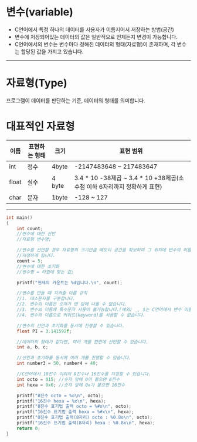 # 변수(variable)
+ C언어에서 특정 하나의 데이터를 사용자가 이름지어서 저장하는 방법(공간)
+ 변수에 저장되어있는 데이터의 값은 일반적으로 언제든지 변경이 가능합니다.
+ C언어에서의 변수는 변수마다 정해진 데이터의 형태(자료형)이 존재하며, 각 변수는
할당된 값을 가지고 있습니다.

<hr/>

# 자료형(Type)
프로그램이 데이터를 판단하는 기준, 데이터의 형태를 의미합니다.

# 대표적인 자료형
|이름|표현하는 형태|크기|표현 범위|
|-----|-----|-----|-----|
|int|정수|4byte|-2147483648 ~ 217483647|
|float|실수|4 byte|3.4 * 10 -38제곱 ~ 3.4 * 10 +38제곱(소수점 이하 6자리까지 정확하게 표현)|
|char|문자|1byte|-128 ~ 127|

<hr/>

```c
int main()
{
	int count;
	//변수에 대한 선언
	//자료형 변수명;

	//변수를 선언할 경우 자료형의 크기만큼 메모리 공간을 확보하여 그 위치에 변수의 이름을
	//지정하게 됩니다.
	count = 5;
	//변수에 대한 초기화
	//변수명 = 타입에 맞는 값;

	printf("현재의 카운트는 %d입니다.\n", count);

	//변수를 만들 때 지켜줄 이름 규칙
	//1. 대소문자를 구분합니다.
	//2. 변수의 이름은 숫자가 맨 앞에 나올 수 없습니다.
	//3. 변수의 이름에 특수문자 사용이 불가능합니다.(예외) _, $는 C언어에서 변수 이름으로 사용 가능)
	//4. 변수의 이름으로 키워드(keyword)를 사용할 수 없습니다.

	//변수의 선언과 초기화를 동시에 진행할 수 있습니다.
	float PI = 3.141592f;

	//데이터의 형태가 같다면, 여러 개를 한번에 선언할 수 있습니다.
	int a, b, c;

	//선언과 초기화를 동시에 여러 개를 진행할 수 있습니다.
	int number3 = 50, number4 = 40;

	//C언어에서 10진수 이외의 8진수나 16진수를 지정할 수 있습니다.
	int octo = 015; //숫자 앞에 0이 붙으면 8진수
	int hexa = 0x6; //숫자 앞에 0x가 붙으면 16진수

	printf("8진수 octo = %o\n", octo);
	printf("16진수 hexa = %x\n", hexa);
	printf("8진수 표기법 출력 octo = %#o\n", octo);
	printf("16진수 표기법 출력 hexa = %#x\n", hexa);
	printf("8진수 표기법 출력(8자리) octo : %0.8o\n", octo);
	printf("16진수 표기법 출력(8자리) hexa : %0.8x\n", hexa);
	return 0;
}
```
